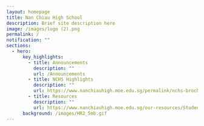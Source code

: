 ```yaml
---
layout: homepage
title: Nan Chiau High School
description: Brief site description here
image: /images/logo (2).png
permalink: /
notification: ""
sections:
  - hero:
      key_highlights:
        - title: Announcements
          description: ""
          url: /Announcements
        - title: NCHS Highlights
          description: ""
          url: https://www.nanchiauhigh.moe.edu.sg/permalink/nchs-brochure/
        - title: Resources
          description: ""
          url: https://www.nanchiauhigh.moe.edu.sg/our-resources/Students-Resources/
      background: /images/HR2_5mb.gif
---
```

